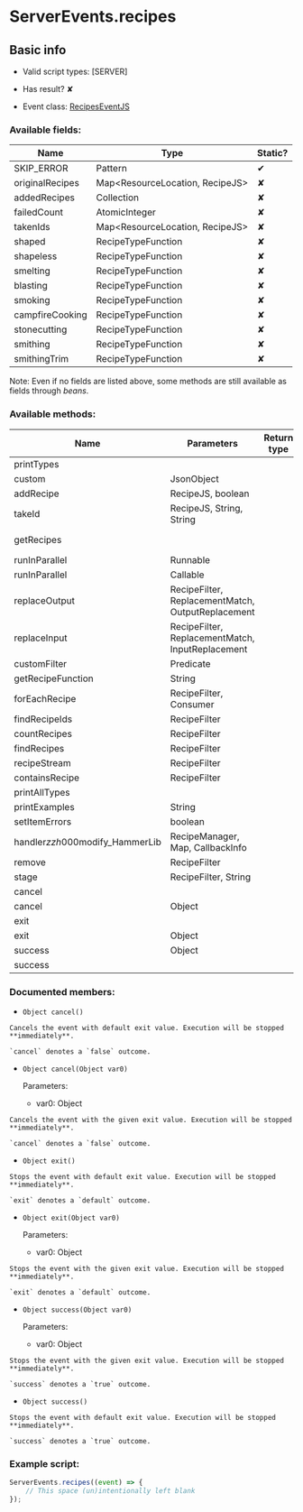 # ServerEvents.recipes

## Basic info

- Valid script types: [SERVER]

- Has result? ✘

- Event class: [RecipesEventJS](https://github.com/KubeJS-Mods/KubeJS/tree/2001/common/src/main/java/dev/latvian/mods/kubejs/recipe/RecipesEventJS.java)

### Available fields:

| Name | Type | Static? |
| ---- | ---- | ------- |
| SKIP_ERROR | Pattern | ✔ |
| originalRecipes | Map<ResourceLocation, RecipeJS> | ✘ |
| addedRecipes | Collection<RecipeJS> | ✘ |
| failedCount | AtomicInteger | ✘ |
| takenIds | Map<ResourceLocation, RecipeJS> | ✘ |
| shaped | RecipeTypeFunction | ✘ |
| shapeless | RecipeTypeFunction | ✘ |
| smelting | RecipeTypeFunction | ✘ |
| blasting | RecipeTypeFunction | ✘ |
| smoking | RecipeTypeFunction | ✘ |
| campfireCooking | RecipeTypeFunction | ✘ |
| stonecutting | RecipeTypeFunction | ✘ |
| smithing | RecipeTypeFunction | ✘ |
| smithingTrim | RecipeTypeFunction | ✘ |

Note: Even if no fields are listed above, some methods are still available as fields through *beans*.

### Available methods:

| Name | Parameters | Return type | Static? |
| ---- | ---------- | ----------- | ------- |
| printTypes |  |  | void | ✘ |
| custom | JsonObject |  | RecipeJS | ✘ |
| addRecipe | RecipeJS, boolean |  | RecipeJS | ✘ |
| takeId | RecipeJS, String, String |  | ResourceLocation | ✘ |
| getRecipes |  |  | Map<String, Object> | ✘ |
| runInParallel | Runnable |  | void | ✔ |
| runInParallel | Callable<T> |  | T | ✔ |
| replaceOutput | RecipeFilter, ReplacementMatch, OutputReplacement |  | void | ✘ |
| replaceInput | RecipeFilter, ReplacementMatch, InputReplacement |  | void | ✘ |
| customFilter | Predicate<RecipeKJS> |  | RecipeFilter | ✘ |
| getRecipeFunction | String |  | RecipeTypeFunction | ✘ |
| forEachRecipe | RecipeFilter, Consumer<RecipeJS> |  | void | ✘ |
| findRecipeIds | RecipeFilter |  | Collection<ResourceLocation> | ✘ |
| countRecipes | RecipeFilter |  | int | ✘ |
| findRecipes | RecipeFilter |  | Collection<RecipeJS> | ✘ |
| recipeStream | RecipeFilter |  | Stream<RecipeJS> | ✘ |
| containsRecipe | RecipeFilter |  | boolean | ✘ |
| printAllTypes |  |  | void | ✘ |
| printExamples | String |  | void | ✘ |
| setItemErrors | boolean |  | void | ✘ |
| handler$zzh000$modify_HammerLib | RecipeManager, Map, CallbackInfo |  | void | ✘ |
| remove | RecipeFilter |  | void | ✘ |
| stage | RecipeFilter, String |  | void | ✘ |
| cancel |  |  | Object | ✘ |
| cancel | Object |  | Object | ✘ |
| exit |  |  | Object | ✘ |
| exit | Object |  | Object | ✘ |
| success | Object |  | Object | ✘ |
| success |  |  | Object | ✘ |


### Documented members:

- `Object cancel()`
```
Cancels the event with default exit value. Execution will be stopped **immediately**.

`cancel` denotes a `false` outcome.
```

- `Object cancel(Object var0)`

  Parameters:
  - var0: Object

```
Cancels the event with the given exit value. Execution will be stopped **immediately**.

`cancel` denotes a `false` outcome.
```

- `Object exit()`
```
Stops the event with default exit value. Execution will be stopped **immediately**.

`exit` denotes a `default` outcome.
```

- `Object exit(Object var0)`

  Parameters:
  - var0: Object

```
Stops the event with the given exit value. Execution will be stopped **immediately**.

`exit` denotes a `default` outcome.
```

- `Object success(Object var0)`

  Parameters:
  - var0: Object

```
Stops the event with the given exit value. Execution will be stopped **immediately**.

`success` denotes a `true` outcome.
```

- `Object success()`
```
Stops the event with default exit value. Execution will be stopped **immediately**.

`success` denotes a `true` outcome.
```



### Example script:

```js
ServerEvents.recipes((event) => {
	// This space (un)intentionally left blank
});
```

